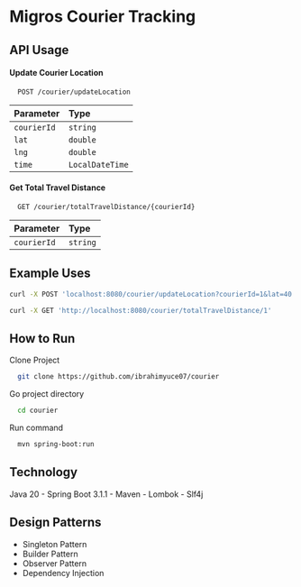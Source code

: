
# Migros Courier Tracking



## API Usage

#### Update Courier Location

```http
  POST /courier/updateLocation
```

| Parameter | Type     | 
| :-------- | :------- | 
| `courierId` | `string` | 
| `lat` | `double` |  
| `lng` | `double` | 
| `time` | `LocalDateTime` |  

#### Get Total Travel Distance

```http
  GET /courier/totalTravelDistance/{courierId}
```

| Parameter | Type     | 
| :-------- | :------- | 
| `courierId`      | `string` | 





## Example Uses

```bash
curl -X POST 'localhost:8080/courier/updateLocation?courierId=1&lat=40.9923307&lng=29.1244229&time=2023-07-10T12:00:00'
```

  ```bash
curl -X GET 'http://localhost:8080/courier/totalTravelDistance/1'
```


## How to Run


Clone Project

```bash
  git clone https://github.com/ibrahimyuce07/courier
```

Go project directory

```bash
  cd courier
```

Run command

```bash
  mvn spring-boot:run
```



## Technology

Java 20  - Spring Boot 3.1.1 - Maven - Lombok - Slf4j


## Design Patterns

- Singleton Pattern
- Builder Pattern
- Observer Pattern
- Dependency Injection

  